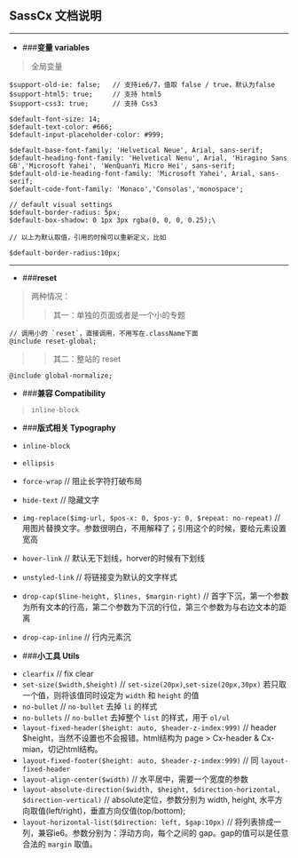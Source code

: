 ## SassCx 文档说明 
_____________________________________________________________________

* ###__变量 variables__

> 全局变量
    
    $support-old-ie: false;   // 支持ie6/7，值取 false / true，默认为false 
    $support-html5: true;     // 支持 html5
    $support-css3: true;      // 支持 Css3

    $default-font-size: 14;
    $default-text-color: #666;
    $default-input-placeholder-color: #999;

    $default-base-font-family: 'Helvetical Neue', Arial, sans-serif;
    $default-heading-font-family: 'Helvetical Nenu', Arial, 'Hiragino Sans GB','Microsoft Yahei', 'WenQuanYi Micro Hei', sans-serif;
    $default-old-ie-heading-font-family: 'Microsoft Yahei', Arial, sans-serif;
    $default-code-font-family: 'Monaco','Consolas','monospace';
    
    // default visual settings
    $default-border-radius: 5px;
    $default-box-shadow: 0 1px 3px rgba(0, 0, 0, 0.25);\

    // 以上为默认取值，引用的时候可以重新定义，比如

    $default-border-radius:10px;

_____________________________________________________________________

* ###__reset__

> 两种情况：
>> 其一：单独的页面或者是一个小的专题

    // 调用小的 `reset`，直接调用，不用写在.className下面
    @include reset-global;

>> 其二：整站的 reset 

    @include global-normalize;


* ###__兼容 Compatibility__

> `inline-block` 


* ###__版式相关 Typography__

>  
   * `inline-block` 
   * `ellipsis`
   * `force-wrap`	    // 阻止长字符打破布局
   * `hide-text`	    // 隐藏文字
   * `img-replace($img-url, $pos-x: 0, $pos-y: 0, $repeat: no-repeat)` // 用图片替换文字。参数很明白，不用解释了；引用这个的时候，要给元素设置宽高
   * `hover-link`       // 默认无下划线，horver的时候有下划线
   * `unstyled-link`    // 将链接变为默认的文字样式
   * `drop-cap($line-height, $lines, $margin-right)`         // 首字下沉，第一个参数为所有文本的行高，第二个参数为下沉的行位，第三个参数为与右边文本的距离
   * `drop-cap-inline`  // 行内元素沉


* ###__小工具 Utils__

>  
   * `clearfix`        // fix clear
   * `set-size($width,$height)`        // `set-size(20px)`,`set-size(20px,30px)` 若只取一个值，则将该值同时设定为 `width` 和 `height` 的值
   * `no-bullet`      // `no-bullet` 去掉 `li` 的样式
   * `no-bullets`     // `no-bullet` 去掉整个 `list` 的样式，用于 `ol/ul`
   * `layout-fixed-header($height: auto, $header-z-index:999)` // header $height，当然不设置也不会报错。html结构为 page > Cx-header & Cx-mian，切记html结构。
   * `layout-fixed-footer($height: auto, $header-z-index:999)` // 同 `layout-fixed-header`
   * `layout-align-center($width)`  // 水平居中，需要一个宽度的参数
   * `layout-absolute-direction($width, $height, $direction-horizontal, $direction-vertical)`  // absolute定位，参数分别为 width, height, 水平方向取值(left/right)，垂直方向仅值(top/bottom);
   * `layout-horizontal-list($direction: left, $gap:10px)`  // 将列表排成一列，兼容ie6。参数分别为：浮动方向，每个之间的 gap。gap的值可以是任意合法的 `margin` 取值。

   